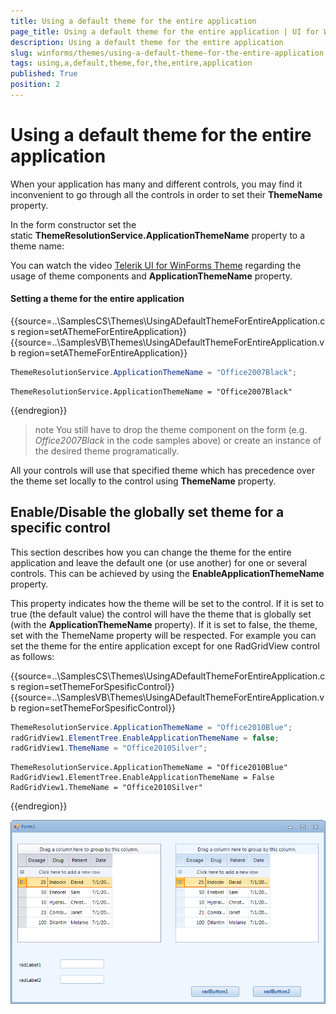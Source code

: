 ```yaml
---
title: Using a default theme for the entire application
page_title: Using a default theme for the entire application | UI for WinForms Documentation
description: Using a default theme for the entire application
slug: winforms/themes/using-a-default-theme-for-the-entire-application
tags: using,a,default,theme,for,the,entire,application
published: True
position: 2
---
```


# Using a default theme for the entire application


When your application has many and different controls, you may find it inconvenient to go through all the controls in order to set their __ThemeName__ property.
        

In the form constructor set the static __ThemeResolutionService.ApplicationThemeName__ property to a theme name:
        

You can watch the video [Telerik UI for WinForms Theme](http://tv.telerik.com/winforms/themes/radcontrols-winforms-theme) regarding the usage of theme components and __ApplicationThemeName__ property.
        
#### Setting a theme for the entire application

{{source=..\SamplesCS\Themes\UsingADefaultThemeForEntireApplication.cs region=setAThemeForEntireApplication}} 
{{source=..\SamplesVB\Themes\UsingADefaultThemeForEntireApplication.vb region=setAThemeForEntireApplication}} 

````C#
ThemeResolutionService.ApplicationThemeName = "Office2007Black";

````
````VB.NET
ThemeResolutionService.ApplicationThemeName = "Office2007Black"

````

{{endregion}} 

>note You still have to drop the theme component on the form (e.g. *Office2007Black* in the code samples above) or create an instance of the desired theme programatically.
>

All your controls will use that specified theme which has precedence over the theme set locally to the control using __ThemeName__ property.
        

## Enable/Disable the globally set theme for a specific control

This section describes how you can change the theme for the entire application and leave the default one (or use another) for one or several controls. This can be achieved by using the __EnableApplicationThemeName__ property.
        

This property indicates how the theme will be set to the control. If it is set to true (the default value) the control will have the theme that is globally set (with the __ApplicationThemeName__ property). If it is set to false, the theme, set with the ThemeName property will be respected. For example you can set the theme for the entire application except for one RadGridView control as follows:

{{source=..\SamplesCS\Themes\UsingADefaultThemeForEntireApplication.cs region=setThemeForSpesificControl}} 
{{source=..\SamplesVB\Themes\UsingADefaultThemeForEntireApplication.vb region=setThemeForSpesificControl}} 

````C#
ThemeResolutionService.ApplicationThemeName = "Office2010Blue";
radGridView1.ElementTree.EnableApplicationThemeName = false;
radGridView1.ThemeName = "Office2010Silver";

````
````VB.NET
ThemeResolutionService.ApplicationThemeName = "Office2010Blue"
RadGridView1.ElementTree.EnableApplicationThemeName = False
RadGridView1.ThemeName = "Office2010Silver"

````

{{endregion}} 


![themes-using-a-default-theme-for-the-entire-application 001](images/themes-using-a-default-theme-for-the-entire-application001.png)
